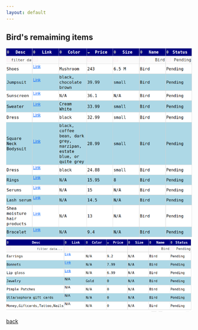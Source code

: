 ```yaml
---
layout: default
---
```


## Bird's remaiming items

![Pandas-items](assets/images/bird.png)
![Pandas-items](assets/images/bird2.png)

[back](./)
